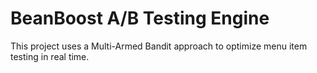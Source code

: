 # BeanBoost A/B Testing Engine
This project uses a Multi-Armed Bandit approach to optimize menu item testing in real time.